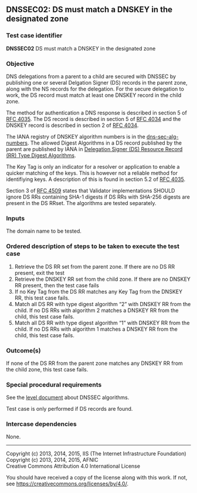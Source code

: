 ## DNSSEC02: DS must match a DNSKEY in the designated zone

### Test case identifier
**DNSSEC02** DS must match a DNSKEY in the designated zone

### Objective

DNS delegations from a parent to a child are secured with DNSSEC by
publishing one or several Delgation Signer (DS) records in the parent
zone, along with the NS records for the delegation. For the secure
delegation to work, the DS record must match at least one DNSKEY record
in the child zone.

The method for authentication a DNS response is described in section 5 of
[RFC 4035](https://tools.ietf.org/html/rfc4035#section-5). The DS record
is described in section 5 of [RFC 4034](
https://tools.ietf.org/html/rfc4034#section-5) and the DNSKEY record is
described in section 2 of [RFC 4034](
https://tools.ietf.org/html/rfc4034#section-2).

The IANA registry of DNSKEY algorithm numbers is in the [dns-sec-alg-numbers](
https://www.iana.org/assignments/dns-sec-alg-numbers/dns-sec-alg-numbers.xml).
The allowed Digest Algorithms in a DS record published by the parent are
published by IANA in [Delegation Signer (DS) Resource Record (RR) Type
Digest Algorithms](https://www.iana.org/assignments/ds-rr-types/ds-rr-types.xml). 

The Key Tag is only an indicator for a resolver or application to enable
a quicker matching of the keys. This is however not a reliable method for
identifiying keys. A description of this is found in section 5.2 of
[RFC 4035](https://tools.ietf.org/html/rfc4035#section-5.2).

Section 3 of [RFC 4509](https://tools.ietf.org/html/rfc4509#section-3) states
that Validator implementations SHOULD ignore DS RRs containing SHA-1 digests
if DS RRs with SHA-256 digests are present in the DS RRset. The algorithms
are tested separately.

### Inputs

The domain name to be tested.

### Ordered description of steps to be taken to execute the test case

1. Retrieve the DS RR set from the parent zone. If there are no DS RR
   present, exit the test
2. Retrieve the DNSKEY RR set from the child zone. If there are no
   DNSKEY RR present, then the test case fails
3. If no Key Tag from the DS RR matches any Key Tag from the DNSKEY RR,
   this test case fails.
4. Match all DS RR with type digest algorithm “2” with DNSKEY RR from the
   child. If no DS RRs with algorithm 2 matches a DNSKEY RR from the child,
   this test case fails.
5. Match all DS RR with type digest algorithm “1” with DNSKEY RR from the
   child. If no DS RRs with algorithm 1 matches a DNSKEY RR from the child,
   this test case fails.

### Outcome(s)

If none of the DS RR from the parent zone matches any DNSKEY RR from the
child zone, this test case fails.

### Special procedural requirements

See the [level document](level.md) about DNSSEC algorithms.

Test case is only performed if DS records are found.

### Intercase dependencies

None.

-------

Copyright (c) 2013, 2014, 2015, IIS (The Internet Infrastructure Foundation)  
Copyright (c) 2013, 2014, 2015, AFNIC  
Creative Commons Attribution 4.0 International License

You should have received a copy of the license along with this
work.  If not, see <https://creativecommons.org/licenses/by/4.0/>.
